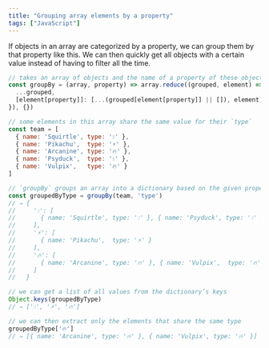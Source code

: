 ```yaml
---
title: "Grouping array elements by a property"
tags: ["JavaScript"]
---
```

If objects in an array are categorized by a property, we can group them by that property like this. We can then quickly get all objects with a certain value instead of having to filter all the time.

```js
// takes an array of objects and the name of a property of these objects
const groupBy = (array, property) => array.reduce((grouped, element) => ({
  ...grouped,
  [element[property]]: [...(grouped[element[property]] || []), element]
}), {})

// some elements in this array share the same value for their `type`
const team = [
  { name: 'Squirtle', type: '💧' },
  { name: 'Pikachu',  type: '⚡️' },
  { name: 'Arcanine', type: '🔥' },
  { name: 'Psyduck',  type: '💧' },
  { name: 'Vulpix',   type: '🔥' }
]

// `groupBy` groups an array into a dictionary based on the given property
const groupedByType = groupBy(team, 'type')
// ⇒ {
//     '💧': [
//       { name: 'Squirtle', type: '💧' }, { name: 'Psyduck', type: '💧' }
//     ],
//     '⚡️': [
//       { name: 'Pikachu',  type: '⚡️' }
//     ],
//     '🔥': [
//       { name: 'Arcanine', type: '🔥' }, { name: 'Vulpix',  type: '🔥' }
//     ]
//   }

// we can get a list of all values from the dictionary’s keys
Object.keys(groupedByType)
// ⇒ ['💧', '⚡️', '🔥']

// we can then extract only the elements that share the same type
groupedByType['🔥']
// ⇒ [{ name: 'Arcanine', type: '🔥' }, { name: 'Vulpix', type: '🔥' }]
```
